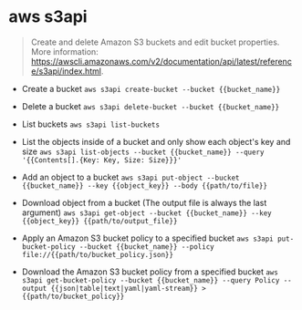 # aws s3api
> Create and delete Amazon S3 buckets and edit bucket properties.
> More information: <https://awscli.amazonaws.com/v2/documentation/api/latest/reference/s3api/index.html>.

- Create a bucket
`aws s3api create-bucket --bucket {{bucket_name}}`

- Delete a bucket
`aws s3api delete-bucket --bucket {{bucket_name}}`

- List buckets
`aws s3api list-buckets`

- List the objects inside of a bucket and only show each object's key and size
`aws s3api list-objects --bucket {{bucket_name}} --query '{{Contents[].{Key: Key, Size: Size}}}'`

- Add an object to a bucket
`aws s3api put-object --bucket {{bucket_name}} --key {{object_key}} --body {{path/to/file}}`

- Download object from a bucket (The output file is always the last argument)
`aws s3api get-object --bucket {{bucket_name}} --key {{object_key}} {{path/to/output_file}}`

- Apply an Amazon S3 bucket policy to a specified bucket
`aws s3api put-bucket-policy --bucket {{bucket_name}} --policy file://{{path/to/bucket_policy.json}}`

- Download the Amazon S3 bucket policy from a specified bucket
`aws s3api get-bucket-policy --bucket {{bucket_name}} --query Policy --output {{json|table|text|yaml|yaml-stream}} > {{path/to/bucket_policy}}`
